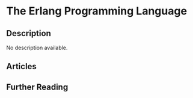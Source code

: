 # The Erlang Programming Language

## Description

No description available.

## Articles

## Further Reading